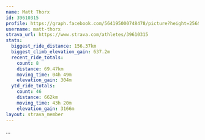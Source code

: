 ```yaml
---
name: Matt Thorx
id: 39610315
profile: https://graph.facebook.com/564195000748478/picture?height=256&width=256
username: matt-thorx
strava_url: https://www.strava.com/athletes/39610315
stats:
  biggest_ride_distance: 156.37km
  biggest_climb_elevation_gain: 637.2m
  recent_ride_totals:
    count: 8
    distance: 69.47km
    moving_time: 04h 49m
    elevation_gain: 304m
  ytd_ride_totals:
    count: 46
    distance: 662km
    moving_time: 43h 20m
    elevation_gain: 3166m
layout: strava_member
--- 
```

...
